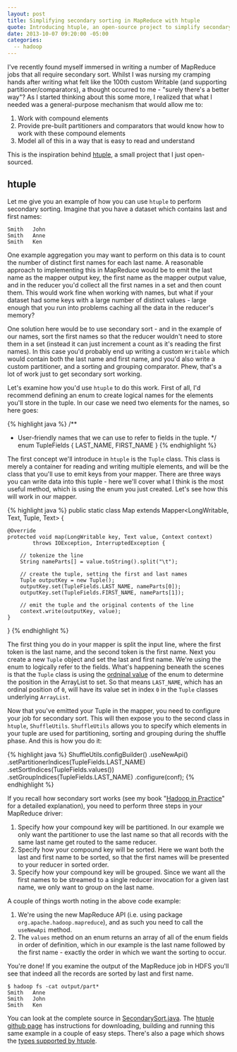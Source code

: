 ```yaml
---
layout: post
title: Simplifying secondary sorting in MapReduce with htuple
quote: Introducing htuple, an open-source project to simplify secondary sorting in MapReduce.
date: 2013-10-07 09:20:00 -05:00
categories:
  -- hadoop
---
```


I've recently found myself immersed in writing a number of MapReduce jobs that all require secondary sort.
Whilst I was nursing my cramping hands after writing what felt like the 100th custom Writable (and supporting partitioner/comparators),
a thought occurred to me - "surely there's a better way"?  As I started thinking about this some more, I realized
that what I needed was a general-purpose mechanism that would allow me to:

1. Work with compound elements
2. Provide pre-built partitioners and comparators that would know how to work with these compound elements
3. Model all of this in a way that is easy to read and understand

This is the inspiration behind [htuple](https://github.com/alexholmes/htuple), a small project that I just open-sourced.

## htuple

Let me give you an example of how you can use `htuple` to perform secondary sorting.  Imagine that you have a dataset
which contains last and first names:

    Smith	John
    Smith	Anne
    Smith	Ken

One example aggregation you may want to perform on this data is to count the number of distinct first names for each
last name. A reasonable approach to implementing this in MapReduce would be to emit the last name as the mapper output key,
the first name as the mapper output value, and in the reducer you'd collect all the first names in a set and then count them. This would work fine when working
with names, but what if your dataset had some keys with a large number of distinct values - large enough that you
run into problems caching all the data in the reducer's memory?

One solution here would be to use secondary sort - and in the example of our names, sort the first names so that the
reducer wouldn't need to store them in a set (instead it can just increment a count as it's reading the first names). In this
case you'd probably end up writing a custom `Writable`
which would contain both the last name and first name, and you'd also write a custom partitioner, and a sorting
and grouping comparator. Phew, that's a lot of work just to get secondary sort working.

Let's examine how you'd use `htuple` to do this work. First of all, I'd recommend defining an enum to create logical
names for the elements you'll store in the tuple. In our case we need two elements for the names, so here goes:

{% highlight java %}
/**
 * User-friendly names that we can use to refer to fields in the tuple.
 */
enum TupleFields {
    LAST_NAME,
    FIRST_NAME
}
{% endhighlight %}

The first concept we'll introduce in `htuple` is the `Tuple` class. This class is merely a container for reading and
writing multiple elements, and will be the class that you'll use to emit keys from your mapper. There are three ways
you can write data into this tuple - here we'll cover what I think is the most useful method, which is using the
enum you just created. Let's see how this will work in our mapper.

{% highlight java %}
public static class Map extends Mapper<LongWritable, Text, Tuple, Text> {

    @Override
    protected void map(LongWritable key, Text value, Context context)
            throws IOException, InterruptedException {

        // tokenize the line
        String nameParts[] = value.toString().split("\t");

        // create the tuple, setting the first and last names
        Tuple outputKey = new Tuple();
        outputKey.set(TupleFields.LAST_NAME, nameParts[0]);
        outputKey.set(TupleFields.FIRST_NAME, nameParts[1]);

        // emit the tuple and the original contents of the line
        context.write(outputKey, value);
    }
}
{% endhighlight %}

The first thing you do in your mapper is split the input line, where the first token is the last name, and the second
token is the first name. Next you create a new `Tuple` object and set the last and first name. We're using the enum
to logically refer to the fields. What's happening beneath the scenes is that the `Tuple` class is using the
<a href="http://docs.oracle.com/javase/7/docs/api/java/lang/Enum.html#ordinal()">ordninal value</a>
of the enum to determine the
position in the ArrayList to set. So that means `LAST_NAME`, which has an ordinal position of `0`, will have its value
set in index `0` in the `Tuple` classes underlying `ArrayList`.

Now that you've emitted your Tuple in the mapper, you need to configure your job for secondary sort. This will then expose
you to the second class in `htuple`, `ShuffleUtils`. `ShuffleUtils` allows you to specify which elements
in your tuple are used for partitioning, sorting and grouping during the shuffle phase.  And this is how you do it:

{% highlight java %}
ShuffleUtils.configBuilder()
    .useNewApi()
    .setPartitionerIndices(TupleFields.LAST_NAME)
    .setSortIndices(TupleFields.values())
    .setGroupIndices(TupleFields.LAST_NAME)
    .configure(conf);
{% endhighlight %}

If you recall how secondary sort works (see my book "[Hadoop in Practice](http://www.manning.com/holmes/)" for a detailed
explanation), you need to perform three steps in your MapReduce driver:

1. Specify how your compound key will be partitioned. In our example we only want the partitioner to use the last name
so that all records with the same last name get routed to the same reducer.
2. Specify how your compound key will be sorted. Here we want both the last and first name to be sorted, so that the
first names will be presented to your reducer in sorted order.
3. Specify how your compound key will be grouped. Since we want all the first names to be streamed to a single reducer
invocation for a given last name, we only want to group on the last name.

A couple of things worth noting in the above code example:

1.  We're using the new MapReduce API (i.e. using package `org.apache.hadoop.mapreduce`), and as such you need to call the `useNewApi` method.
2.  The `values` method on an enum returns an array of all of the enum fields in order of definition, which in our example is the last
name followed by the first name - exactly the order in which we want the sorting to occur.

You're done! If you examine the output of the MapReduce job in HDFS you'll see that indeed all the records are sorted by last
and first name.

    $ hadoop fs -cat output/part*
    Smith	Anne
    Smith	John
    Smith	Ken

You can look at the complete source in [SecondarySort.java](https://github.com/alexholmes/htuple/blob/master/examples/src/main/java/org/htuple/examples/SecondarySort.java).
The [htuple github page](https://github.com/alexholmes/htuple) has instructions for downloading, building and running this same example in a couple of easy steps.
There's also a page which shows the [types supported by htuple](https://github.com/alexholmes/htuple/blob/master/DATATYPES.md).